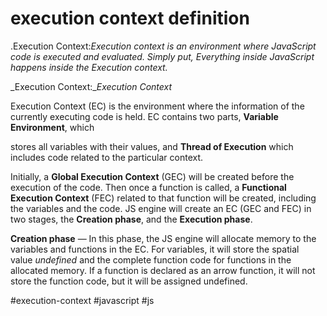 # execution context definition

.Execution Context:_Execution context is an environment where JavaScript code is executed and evaluated. Simply put, Everything inside JavaScript happens inside the Execution context._

_Execution Context:__Execution Context_

Execution Context (EC) is the environment where the information of the currently executing code is held. EC contains two parts, **Variable Environment**, which

stores all variables with their values, and **Thread of Execution** which includes code related to the particular context.

Initially, a **Global Execution Context** (GEC) will be created before the execution of the code. Then once a function is called, a **Functional Execution Context** (FEC) related to that function will be created, including the variables and the code. JS engine will create an EC (GEC and FEC) in two stages, the **Creation phase**, and the **Execution phase**.

**Creation phase** — In this phase, the JS engine will allocate memory to the variables and functions in the EC. For variables, it will store the spatial value _undefined_ and the complete function code for functions in the allocated memory. If a function is declared as an arrow function, it will not store the function code, but it will be assigned undefined.

#execution-context #javascript #js
